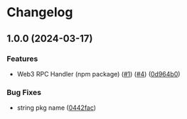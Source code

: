 # Changelog

## 1.0.0 (2024-03-17)


### Features

* Web3 RPC Handler (npm package) ([#1](https://github.com/Keyrxng/web3-rpc-racer-1/issues/1)) ([#4](https://github.com/Keyrxng/web3-rpc-racer-1/issues/4)) ([0d964b0](https://github.com/Keyrxng/web3-rpc-racer-1/commit/0d964b09871b09fa5ce441d3339254d171ecae62))


### Bug Fixes

* string pkg name ([0442fac](https://github.com/Keyrxng/web3-rpc-racer-1/commit/0442facf641afb9137fa888fb1ef77e210c6f43f))
